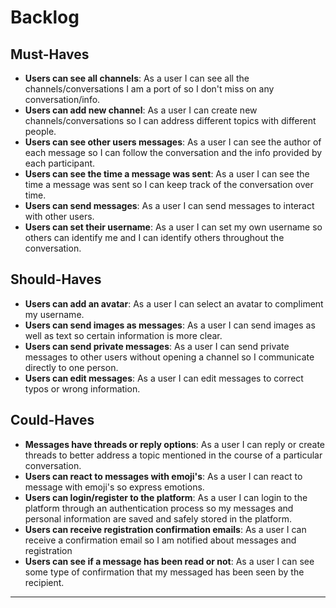 # Backlog

## Must-Haves

- **Users can see all channels**: As a user I can see all the channels/conversations I am a port of so I don't miss on any conversation/info.
- **Users can add new channel**: As a user I can create new channels/conversations so I can address different topics with different people.
- **Users can see other users messages**: As a user I can see the author of each message so I can follow the conversation and the info provided by each participant.
- **Users can see the time a message was sent**: As a user I can see the time a message was sent so I can keep track of the conversation over time.
- **Users can send messages**: As a user I can send messages to interact with other users.
- **Users can set their username**: As a user I can set my own username so others can identify me and I can identify others throughout the conversation.

## Should-Haves

- **Users can add an avatar**: As a user I can select an avatar to compliment my username.
- **Users can send images as messages**: As a user I can send images as well as text so certain information is more clear.
- **Users can send private messages**: As a user I can send private messages to other users without opening a channel so I communicate directly to one person.
- **Users can edit messages**: As a user I can edit messages to correct typos or wrong information.

## Could-Haves

- **Messages have threads or reply options**: As a user I can reply or create threads to better address a topic mentioned in the course of a particular conversation.
- **Users can react to messages with emoji's**: As a user I can react to message with emoji's so express emotions.
- **Users can login/register to the platform**: As a user I can login to the platform through an authentication process so my messages and personal information are saved and safely stored in the platform.
- **Users can receive registration confirmation emails**: As a user I can receive a confirmation email so I am notified about messages and registration 
- **Users can see if a message has been read or not**: As a user I can see some type of confirmation that my messaged has been seen by the recipient.

---

<!-- - **user story name**: As a [type of user] I want to [do something] so that [I
  achieve some goal]
  - Given [context] when [a specific action is performed] then [a set of
    consequences should occur]
  - ...
  - 
--- -->

<!-- ## Story Sequencing

![story sequencing graph](./story-sequencing-graph.svg) -->